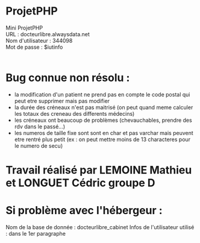 # ProjetPHP
Mini ProjetPHP <br>
URL : docteurlibre.alwaysdata.net <br>
Nom d'utilisateur : 344098  <br>
Mot de passe : $iutinfo <br><br>

# Bug connue non résolu :
- la modification d'un patient ne prend pas en compte le code postal qui peut etre supprimer mais pas modifier
- la durée des créneaux n'est pas maitrisé (on peut quand meme calculer les totaux des creneau des differents médecins)
- les créneaux ont beaucoup de problèmes (chevauchables, prendre des rdv dans le passé...)
- les numeros de taille fixe sont sont en char et pas varchar mais peuvent etre rentré plus petit (ex : on peut mettre moins de 13 characteres pour le numero de secu)


# Travail réalisé par LEMOINE Mathieu et LONGUET Cédric groupe D

# Si problème avec l'hébergeur :
Nom de la base de donnée : docteurlibre_cabinet
Infos de l'utilisateur utilisé : dans le 1er paragraphe
